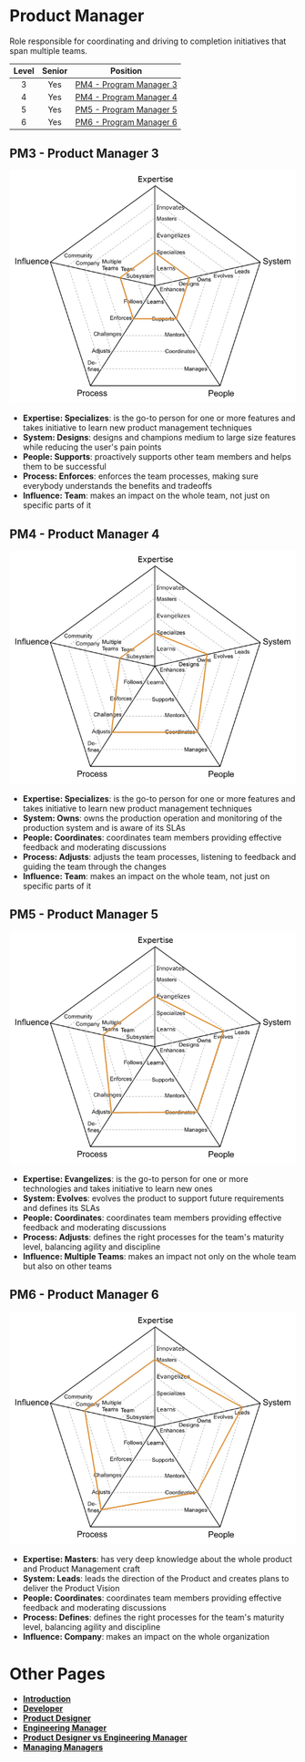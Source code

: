 # Product Manager

Role responsible for coordinating and driving to completion initiatives that span multiple teams.

| Level | Senior |                      Position                       |
| :---: | :----: | :-------------------------------------------------: |
|   3   |  Yes   | [PM4 - Program Manager 3](#pm3---product-manager-3) |
|   4   |  Yes   | [PM4 - Program Manager 4](#pm4---product-manager-4) |
|   5   |  Yes   | [PM5 - Program Manager 5](#pm5---product-manager-5) |
|   6   |  Yes   | [PM6 - Program Manager 6](#pm6---product-manager-6) |

## PM3 - Product Manager 3

<picture>
  <source media="(prefers-color-scheme: dark)" srcset="/charts/productmanager-3-dark.png">
  <source media="(prefers-color-scheme: light)" srcset="/charts/productmanager-3.png">
  <img alt="Product Manager 3" src="/charts/productmanager-3.png">
</picture>

- **Expertise: Specializes**: is the go-to person for one or more features and takes initiative to learn new product management techniques
- **System: Designs**: designs and champions medium to large size features while reducing the user's pain points
- **People: Supports**: proactively supports other team members and helps them to be successful
- **Process: Enforces**: enforces the team processes, making sure everybody understands the benefits and tradeoffs
- **Influence: Team**: makes an impact on the whole team, not just on specific parts of it

## PM4 - Product Manager 4

<picture>
  <source media="(prefers-color-scheme: dark)" srcset="/charts/productmanager-4-dark.png">
  <source media="(prefers-color-scheme: light)" srcset="/charts/productmanager-4.png">
  <img alt="Product Manager 4" src="/charts/productmanager-4.png">
</picture>

- **Expertise: Specializes**: is the go-to person for one or more features and takes initiative to learn new product management techniques
- **System: Owns**: owns the production operation and monitoring of the production system and is aware of its SLAs
- **People: Coordinates**: coordinates team members providing effective feedback and moderating discussions
- **Process: Adjusts**: adjusts the team processes, listening to feedback and guiding the team through the changes
- **Influence: Team**: makes an impact on the whole team, not just on specific parts of it

## PM5 - Product Manager 5

<picture>
  <source media="(prefers-color-scheme: dark)" srcset="/charts/productmanager-5-dark.png">
  <source media="(prefers-color-scheme: light)" srcset="/charts/productmanager-5.png">
  <img alt="Product Manager 5" src="/charts/productmanager-5.png">
</picture>

- **Expertise: Evangelizes**: is the go-to person for one or more technologies and takes initiative to learn new ones
- **System: Evolves**: evolves the product to support future requirements and defines its SLAs
- **People: Coordinates**: coordinates team members providing effective feedback and moderating discussions
- **Process: Adjusts**: defines the right processes for the team's maturity level, balancing agility and discipline
- **Influence: Multiple Teams**: makes an impact not only on the whole team but also on other teams

## PM6 - Product Manager 6

<picture>
  <source media="(prefers-color-scheme: dark)" srcset="/charts/productmanager-6-dark.png">
  <source media="(prefers-color-scheme: light)" srcset="/charts/productmanager-6.png">
  <img alt="Product Manager 6" src="/charts/productmanager-6.png">
</picture>

- **Expertise: Masters**: has very deep knowledge about the whole product and Product Management craft
- **System: Leads**: leads the direction of the Product and creates plans to deliver the Product Vision
- **People: Coordinates**: coordinates team members providing effective feedback and moderating discussions
- **Process: Defines**: defines the right processes for the team's maturity level, balancing agility and discipline
- **Influence: Company**: makes an impact on the whole organization

# Other Pages

- [**Introduction**](README.md)
- [**Developer**](Developer.md)
- [**Product Designer**](ProductDesigner.md)
- [**Engineering Manager**](EngineeringManager.md)
- [**Product Designer vs Engineering Manager**](ProductDesigner-EngineeringManager.md)
- [**Managing Managers**](Managing-Managers.md)
